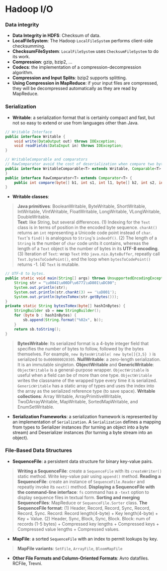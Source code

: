 # Hadoop I/O

### Data integrity
* **Data Integrity in HDFS**: Checksum of data. 
* **LocalFileSystem**: The Hadoop `LocalFileSystem` performs client-side checksumming.
* **ChecksumFileSystem**: `LocalFileSystem` uses `ChecksumFileSystem` to do its work. 
* **Compression**: gzip, bzip2, ...
* **Codecs**: the implementation of a compression-decompression algorithm. 
* **Compression and Input Splits**: bzip2 supports splitting. 
* **Using Compression in MapReduce**: if your input files are compressed, they will be decompressed automatically as they are read by MapReduce. 

### Serialization
* **Writable**: a serialization format that is certainly compact and fast, but not so easy to extend or use from languages other than Java.  

```Java
// Writable Interface
public interface Writable {
    void write(DataOutput out) throws IOException;
    void readFields(DataInput in) throws IOException;
}

// WritableComparable and comparators
// RawComparator avoid the cost of deserialization when compare two byte arrays. 
public interface WritableComparable<T> extends Writable, Comparable<T> {
}
public interface RawComparator<T> extends Comparator<T> {
    public int compare(byte[] b1, int s1, int l1, byte[] b2, int s2, int l2); 
}

```

* **Writable classes**: 
> **Java primitives**: BooleanWritable, ByteWritable, ShortWritable, IntWritable, VIntWritable, FloatWritable, LongWritable, VLongWritable, DoubleWritable.  
> **Text**: like String, but several differences. (1) Indexing for the `Text` class is in terms of position in the encoded byte sequence. `charAt()` returns an `int` representing a Unicode code point instead of `char`. `Text`'s `find()` is analogous to `String`'s `indexOf()`. (2) The length of a `String` is the number of `char` code units it contains, whereas the length of a `Text` object is the number of bytes in its **UTF-8 encoding**. (3) Iteration of `Text`: wrap `Text` into `java.nio.ByteBuffer`, repeatly call `Text.bytesToCodePoint()`, end the loop when `bytesToCodePoint()` returns -1. (4) `Text` is mutable. 

```Java
// UTF-8 to bytes.
public static void main(String[] args) throws UnsupportedEncodingException {
    String str = "\u0041\u00DF\u6771\uD801\uDC00";
    System.out.println(str);
    System.out.println(str.charAt(3) == '\uD801');
    System.out.println(bytesToHex(str.getBytes()));
}
private static String bytesToHex(byte[] hashInBytes) {
    StringBuilder sb = new StringBuilder();
    for (byte b : hashInBytes) {
        sb.append(String.format("%02x", b));
    }
    return sb.toString();
}
```

> **BytesWritable**: Its serialized format is a 4-byte integer field that specifies the number of bytes to follow, followed by the bytes themselves. For example, `new BytesWritable( new byte[]{3,5} )` is serialized to `0x000000020305`. 
> **NullWritable**: a zero-length serialization. It is an immutable singleton. 
> **ObjectWritable** and **GenericWritable**: `ObjectWritable` is a general-purpose wrapper. `ObjectWritable` is useful when a field can be of more than one type. `ObjectWritable` writes the classname of the wrapped type every time it is serialized. `GenericWritable` has a static array of types and uses the index into the array as the serialized reference type (to save space). 
> **Writable collections**: Array Writable, ArrayPrimitiveWritable, TwoDArrayWritable, MapWritable, SortedMapWritable, and EnumSetWritable.
* **Serialization Frameworks**: a serialization framework is represented by an implementation of `Serialization`. A `Serialization` defines a mapping from types to Serializer instances (for turning an object into a byte stream) and Deserializer instances (for turning a byte stream into an object).

### File-Based Data Structures
* **SequenceFile**: a persistent data structure for binary key-value pairs. 
> **Writing a SequenceFile**: create a `SequenceFile` with its `createWriter()` static method. Write key-value pair using `append()` method. 
> **Reading a SequenceFile**: create an instance of `SequenceFile.Reader` and repeatly invoke its `next()` method. 
> **Displaying a SequenceFile with the command-line interface**: `fs` command has a `-text` option to display sequence files in textual form.
> **Sorting and merging SequenceFiles**: MapReduce or `SequenceFile.Sorter` class. 
> **The SequenceFile format**: (1) Header, Record, Record, Sync, Record, Record, Sync. Record: Record length(4-byte) + Key length(4-byte) + Key + Value. (2) Header, Sync, Block, Sync, Block. Block: num of records (1-5 bytes) + Compressed key lengths + Compressed keys + Compressed value lengths + Compressed values. 
* **MapFile**: a sorted `SequenceFile` with an index to permit lookups by key. 
> **MapFile variants**: `SetFile`, `ArrayFile`, `BloomMapFile`
* **Other File Formats and Column-Oriented Formats**: Avro datafiles. RCFile, Trevni. 

